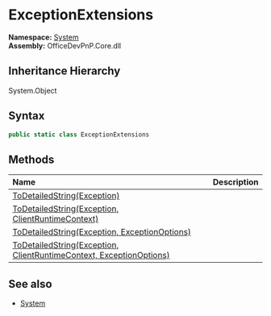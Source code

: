 # ExceptionExtensions
**Namespace:** [System](System.md)  
**Assembly:** OfficeDevPnP.Core.dll  
## Inheritance Hierarchy
System.Object  

## Syntax
```C#
public static class ExceptionExtensions
```
## Methods
|**Name**|**Description**|
|:-----|:-----|
| [ToDetailedString(Exception)](System.ExceptionExtensions.6e941fa.md) | 
| [ToDetailedString(Exception, ClientRuntimeContext)](System.ExceptionExtensions.6222eeb0.md) | 
| [ToDetailedString(Exception, ExceptionOptions)](System.ExceptionExtensions.d8e5764e.md) | 
| [ToDetailedString(Exception, ClientRuntimeContext, ExceptionOptions)](System.ExceptionExtensions.2ec4636b.md) | 
## See also
- [System](System.md)
